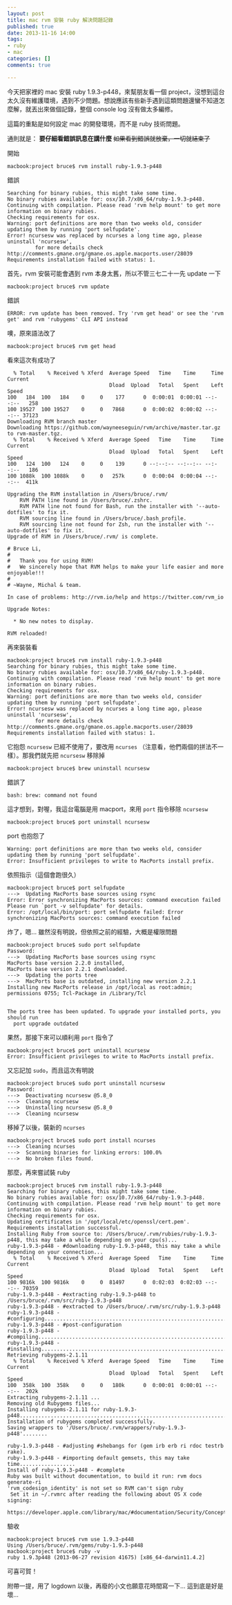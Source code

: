 ```yaml
---
layout: post
title: mac rvm 安裝 ruby 解決問題記錄
published: true
date: 2013-11-16 14:00
tags:
- ruby
- mac
categories: []
comments: true

---
```

今天把家裡的 mac 安裝 ruby 1.9.3-p448，來幫朋友看一個 project，沒想到這台太久沒有維護環境，遇到不少問題。想說應該有些新手遇到這類問題還蠻不知道怎麼解，就丟出來做個記錄，整個 console log 沒有做太多編修。

這篇的重點是如何設定 mac 的開發環境，而不是 ruby 技術問題。

通則就是： **要仔細看錯誤訊息在講什麼** ~~如果看到錯誤就放棄，一切就結束了~~

開始

    macbook:project bruce$ rvm install ruby-1.9.3-p448

<!--more-->

錯誤

    Searching for binary rubies, this might take some time.
    No binary rubies available for: osx/10.7/x86_64/ruby-1.9.3-p448.
    Continuing with compilation. Please read 'rvm help mount' to get more information on binary rubies.
    Checking requirements for osx.
    Warning: port definitions are more than two weeks old, consider updating them by running 'port selfupdate'.
    Error! ncursesw was replaced by ncurses a long time ago, please uninstall 'ncursesw',
             for more details check http://comments.gmane.org/gmane.os.apple.macports.user/28039
    Requirements installation failed with status: 1.

首先，rvm 安裝可能會遇到 rvm 本身太舊，所以不管三七二十一先 update 一下

    macbook:project bruce$ rvm update
    
錯誤
    
    ERROR: rvm update has been removed. Try 'rvm get head' or see the 'rvm get' and rvm 'rubygems' CLI API instead

噢，原來語法改了

    macbook:project bruce$ rvm get head
    
看來這次有成功了
    
      % Total    % Received % Xferd  Average Speed   Time    Time     Time  Current
                                     Dload  Upload   Total   Spent    Left  Speed
    100   184  100   184    0     0    177      0  0:00:01  0:00:01 --:--:--   258
    100 19527  100 19527    0     0   7868      0  0:00:02  0:00:02 --:--:-- 37123
    Downloading RVM branch master
    Downloading https://github.com/wayneeseguin/rvm/archive/master.tar.gz to rvm-master.tgz.
      % Total    % Received % Xferd  Average Speed   Time    Time     Time  Current
                                     Dload  Upload   Total   Spent    Left  Speed
    100   124  100   124    0     0    139      0 --:--:-- --:--:-- --:--:--   186
    100 1088k  100 1088k    0     0   257k      0  0:00:04  0:00:04 --:--:--  411k

    Upgrading the RVM installation in /Users/bruce/.rvm/
        RVM PATH line found in /Users/bruce/.zshrc.
        RVM PATH line not found for Bash, run the installer with '--auto-dotfiles' to fix it.
        RVM sourcing line found in /Users/bruce/.bash_profile.
        RVM sourcing line not found for Zsh, run the installer with '--auto-dotfiles' to fix it.
    Upgrade of RVM in /Users/bruce/.rvm/ is complete.

    # Bruce Li,
    #
    #   Thank you for using RVM!
    #   We sincerely hope that RVM helps to make your life easier and more enjoyable!!!
    #
    # ~Wayne, Michal & team.

    In case of problems: http://rvm.io/help and https://twitter.com/rvm_io

    Upgrade Notes:

      * No new notes to display.

    RVM reloaded!

再來裝裝看

    macbook:project bruce$ rvm install ruby-1.9.3-p448
    Searching for binary rubies, this might take some time.
    No binary rubies available for: osx/10.7/x86_64/ruby-1.9.3-p448.
    Continuing with compilation. Please read 'rvm help mount' to get more information on binary rubies.
    Checking requirements for osx.
    Warning: port definitions are more than two weeks old, consider updating them by running 'port selfupdate'.
    Error! ncursesw was replaced by ncurses a long time ago, please uninstall 'ncursesw',
             for more details check http://comments.gmane.org/gmane.os.apple.macports.user/28039
    Requirements installation failed with status: 1.

它抱怨 `ncursesw` 已經不使用了，要改用 `ncurses` （注意看，他們兩個的拼法不一樣）。那我們就先把 `ncursesw` 移除掉

    macbook:project bruce$ brew uninstall ncursesw

錯誤了

    bash: brew: command not found

這才想到，對喔，我這台電腦是用 macport，來用 `port` 指令移除 `ncursesw`

    macbook:project bruce$ port uninstall ncursesw

port 也抱怨了

    Warning: port definitions are more than two weeks old, consider updating them by running 'port selfupdate'.
    Error: Insufficient privileges to write to MacPorts install prefix.

依照指示（這個會跑很久）

    macbook:project bruce$ port selfupdate
    --->  Updating MacPorts base sources using rsync
    Error: Error synchronizing MacPorts sources: command execution failed
    Please run `port -v selfupdate' for details.
    Error: /opt/local/bin/port: port selfupdate failed: Error synchronizing MacPorts sources: command execution failed

炸了，嗯... 雖然沒有明說，但依照之前的經驗，大概是權限問題

    macbook:project bruce$ sudo port selfupdate
    Password:
    --->  Updating MacPorts base sources using rsync
    MacPorts base version 2.2.0 installed,
    MacPorts base version 2.2.1 downloaded.
    --->  Updating the ports tree
    --->  MacPorts base is outdated, installing new version 2.2.1
    Installing new MacPorts release in /opt/local as root:admin; permissions 0755; Tcl-Package in /Library/Tcl


    The ports tree has been updated. To upgrade your installed ports, you should run
      port upgrade outdated

果然，那接下來可以順利用 `port` 指令了

    macbook:project bruce$ port uninstall ncursesw
    Error: Insufficient privileges to write to MacPorts install prefix.

又忘記加 `sudo`，而且這次有明說

    macbook:project bruce$ sudo port uninstall ncursesw
    Password:
    --->  Deactivating ncursesw @5.8_0
    --->  Cleaning ncursesw
    --->  Uninstalling ncursesw @5.8_0
    --->  Cleaning ncursesw

移掉了以後，裝新的 `ncurses`

    macbook:project bruce$ sudo port install ncurses
    --->  Cleaning ncurses
    --->  Scanning binaries for linking errors: 100.0%
    --->  No broken files found.

那麼，再來嘗試裝 ruby

    macbook:project bruce$ rvm install ruby-1.9.3-p448
    Searching for binary rubies, this might take some time.
    No binary rubies available for: osx/10.7/x86_64/ruby-1.9.3-p448.
    Continuing with compilation. Please read 'rvm help mount' to get more information on binary rubies.
    Checking requirements for osx.
    Updating certificates in '/opt/local/etc/openssl/cert.pem'.
    Requirements installation successful.
    Installing Ruby from source to: /Users/bruce/.rvm/rubies/ruby-1.9.3-p448, this may take a while depending on your cpu(s)...
    ruby-1.9.3-p448 - #downloading ruby-1.9.3-p448, this may take a while depending on your connection...
      % Total    % Received % Xferd  Average Speed   Time    Time     Time  Current
                                     Dload  Upload   Total   Spent    Left  Speed
    100 9816k  100 9816k    0     0  81497      0  0:02:03  0:02:03 --:--:-- 70359
    ruby-1.9.3-p448 - #extracting ruby-1.9.3-p448 to /Users/bruce/.rvm/src/ruby-1.9.3-p448
    ruby-1.9.3-p448 - #extracted to /Users/bruce/.rvm/src/ruby-1.9.3-p448
    ruby-1.9.3-p448 - #configuring....................................................................................................................................................................................................................................................................................................................................................................................................................................................................
    ruby-1.9.3-p448 - #post-configuration
    ruby-1.9.3-p448 - #compiling..................................................................................................................................................................................................................................................................................................................................................................................................................................................................................................................................................................................................................................
    ruby-1.9.3-p448 - #installing.....................................................................................................................................
    Retrieving rubygems-2.1.11
      % Total    % Received % Xferd  Average Speed   Time    Time     Time  Current
                                     Dload  Upload   Total   Spent    Left  Speed
    100  358k  100  358k    0     0   180k      0  0:00:01  0:00:01 --:--:--  202k
    Extracting rubygems-2.1.11 ...
    Removing old Rubygems files...
    Installing rubygems-2.1.11 for ruby-1.9.3-p448.......................................................................................................................................................................................................................................
    Installation of rubygems completed successfully.
    Saving wrappers to '/Users/bruce/.rvm/wrappers/ruby-1.9.3-p448'........

    ruby-1.9.3-p448 - #adjusting #shebangs for (gem irb erb ri rdoc testrb rake).
    ruby-1.9.3-p448 - #importing default gemsets, this may take time..................
    Install of ruby-1.9.3-p448 - #complete
    Ruby was built without documentation, to build it run: rvm docs generate-ri
    'rvm_codesign_identity' is not set so RVM can't sign ruby
     Set it in ~/.rvmrc after reading the following about OS X code signing:
     https://developer.apple.com/library/mac/#documentation/Security/Conceptual/CodeSigningGuide/Introduction/Introduction.html

驗收

    macbook:project bruce$ rvm use 1.9.3-p448
    Using /Users/bruce/.rvm/gems/ruby-1.9.3-p448
    macbook:project bruce$ ruby -v
    ruby 1.9.3p448 (2013-06-27 revision 41675) [x86_64-darwin11.4.2]

可喜可賀！


附帶一提，用了 logdown 以後，再廢的小文也願意花時間寫一下... 這到底是好是壞...